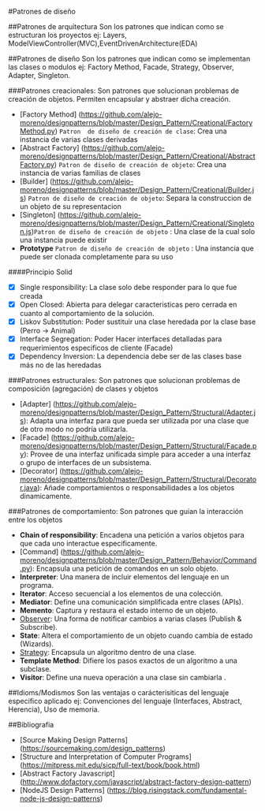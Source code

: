 
#Patrones de diseño

    
##Patrones de arquitectura
    Son los patrones que indican como se estructuran los proyectos
     ej: Layers, ModelViewController(MVC),EventDrivenArchitecture(EDA)
    
    
##Patrones de diseño
    Son los patrones que indican como se implementan las clases o modulos
    ej: Factory Method, Facade, Strategy, Observer, Adapter, Singleton.
      
###Patrones creacionales:
    Son patrones que solucionan problemas de creación de objetos. Permiten encapsular y abstraer dicha creación.
  - [Factory Method] (https://github.com/alejo-moreno/designpatterns/blob/master/Design_Pattern/Creational/FactoryMethod.py) `Patron  de diseño de creación de clase`: Crea una instancia de varias clases derivadas
  - [Abstract Factory] (https://github.com/alejo-moreno/designpatterns/blob/master/Design_Pattern/Creational/AbstractFactory.py) `Patron de diseño de creación de objeto`: Crea una instancia de varias familias de clases
  - [Builder] (https://github.com/alejo-moreno/designpatterns/blob/master/Design_Pattern/Creational/Builder.js) `Patron de diseño de creación de objeto`: Separa la construccion de un objeto de su representacion
  - [Singleton] (https://github.com/alejo-moreno/designpatterns/blob/master/Design_Pattern/Creational/Singleton.js)`Patron de diseño de creación de objeto` : Una clase de la cual solo una instancia puede existir  
  - **Prototype** `Patron de diseño de creación de objeto` : Una instancia que puede ser clonada completamente para su uso
  
  
####Principio Solid
- [x] Single responsibility: La clase solo debe responder para lo que fue creada
- [x] Open Closed: Abierta para delegar caracteristicas pero cerrada en cuanto al comportamiento de la solución.
- [x] Liskov Substitution: Poder sustituir una clase heredada por la clase base (Perro -> Animal)
- [x] Interface Segregation: Poder Hacer interfaces detalladas para requerimientos especificos de cliente (Facade)
- [x] Dependency Inversion: La dependencia debe ser de las clases base más no de las heredadas
      
###Patrones estructurales:
    Son patrones que solucionan problemas de composición (agregación) de clases y objetos        
  - [Adapter] (https://github.com/alejo-moreno/designpatterns/blob/master/Design_Pattern/Structural/Adapter.js): Adapta una interfaz para que pueda ser utilizada por una clase que de otro modo no podría utilizarla.
  - [Facade] (https://github.com/alejo-moreno/designpatterns/blob/master/Design_Pattern/Structural/Facade.py): Provee de una interfaz unificada simple para acceder a una interfaz o grupo de interfaces de un subsistema.
  - [Decorator] (https://github.com/alejo-moreno/designpatterns/blob/master/Design_Pattern/Structural/Decorator.java): Añade comportamientos o responsabilidades a los objetos dinamicamente.
          
###Patrones de comportamiento:
    Son patrones que guian la interacción entre los objetos            
  - **Chain of responsibility**: Encadena una petición a varios objetos para que cada uno interactue especificamente.
  - [Command] (https://github.com/alejo-moreno/designpatterns/blob/master/Design_Pattern/Behavior/Command.py): Encapsula una petición de comandos en un solo objeto.
  - **Interpreter**: Una manera de incluir elementos del lenguaje en un programa.
  - **Iterator**: Acceso secuencial a los elementos de una colección.
  - **Mediator**: Define una comunicación simplificada entre clases (APIs).
  - **Memento**:  Captura y restaura el estado interno de un objeto.
  - [Observer](https://github.com/alejo-moreno/designpatterns/blob/master/Design_Pattern/Behavior/Observer.java): Una forma de notificar cambios a varias clases (Publish & Subscribe).
  - **State**: Altera el comportamiento de un objeto cuando cambia de estado (Wizards).
  - [Strategy](https://github.com/alejo-moreno/designpatterns/blob/master/Design_Pattern/Behavior/Strategy.py): Encapsula un algoritmo dentro de una clase.
  - **Template Method**: Difiere los pasos exactos de un algoritmo a una subclase.
  - **Visitor**: Define una nueva operación a una clase sin cambiarla .

      
##Idioms/Modismos
    Son las ventajas o carácterisiticas del lenguaje especifico aplicado
      ej: Convenciones del lenguaje (Interfaces, Abstract, Herencia), Uso de memoria.
        
        
##Bibliografia

- [Source Making Design Patterns] (https://sourcemaking.com/design_patterns)
- [Structure and Interpretation of Computer Programs] (https://mitpress.mit.edu/sicp/full-text/book/book.html)
- [Abstract Factory Javascript] (http://www.dofactory.com/javascript/abstract-factory-design-pattern)
- [NodeJS Design Patterns] (https://blog.risingstack.com/fundamental-node-js-design-patterns)
